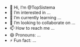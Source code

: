 - 👋 Hi, I’m @TopSistema
- 👀 I’m interested in ...
- 🌱 I’m currently learning ...
- 💞️ I’m looking to collaborate on ...
- 📫 How to reach me ...
- 😄 Pronouns: ...
- ⚡ Fun fact: ...

<!---
TopSistema/TopSistema is a ✨ special ✨ repository because its `README.md` (this file) appears on your GitHub profile.
You can click the Preview link to take a look at your changes.
--->
